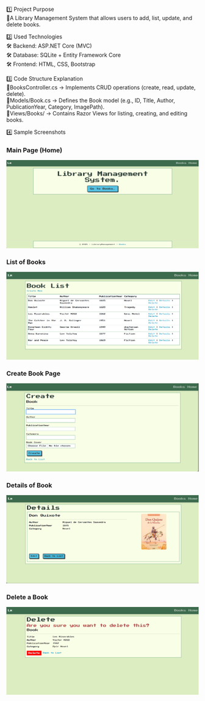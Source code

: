 1️⃣ Project Purpose
   <br>📌A Library Management System that allows users to add, list, update, and delete books.
   
2️⃣ Used Technologies<br>
🛠 Backend: ASP.NET Core (MVC)<br>
🛠 Database: SQLite + Entity Framework Core<br>
🛠 Frontend: HTML, CSS, Bootstrap

3️⃣ Code Structure Explanation<br>
  📌BooksController.cs → Implements CRUD operations (create, read, update, delete).<br>
  📌Models/Book.cs → Defines the Book model (e.g., ID, Title, Author, PublicationYear, Category, ImagePath).<br>
  📌Views/Books/ → Contains Razor Views for listing, creating, and editing books.
  
4️⃣ Sample Screenshots<br>
### Main Page (Home)
![Home Page Screenshot](images/home-page.png)

### List of Books
![Books List](images/books-list.png)

### Create Book Page
![Create Book Screenshot](images/book-create.png)

### Details of Book
![Edit Book Screenshot](images/book-details.png)

### Delete a Book
![Edit Book Screenshot](images/book-delete.png)
